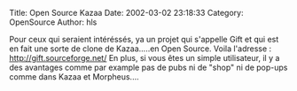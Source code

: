 Title: Open Source Kazaa
Date: 2002-03-02 23:18:33
Category: OpenSource
Author: hls

Pour ceux qui seraient intéréssés, ya un projet qui s'appelle Gift et qui est en fait une sorte de clone de Kazaa.....en Open Source. Voila l'adresse : http://gift.sourceforge.net/  En plus, si vous êtes un simple utilisateur, il y a des avantages comme par example pas de pubs ni de "shop" ni de pop-ups comme dans Kazaa et Morpheus....